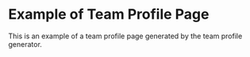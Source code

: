 # Example of Team Profile Page
This is an example of a team profile page generated by the team profile generator.